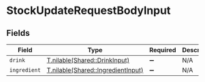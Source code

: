 # StockUpdateRequestBodyInput


## Fields

| Field                                                                        | Type                                                                         | Required                                                                     | Description                                                                  |
| ---------------------------------------------------------------------------- | ---------------------------------------------------------------------------- | ---------------------------------------------------------------------------- | ---------------------------------------------------------------------------- |
| `drink`                                                                      | [T.nilable(Shared::DrinkInput)](../../models/shared/drinkinput.md)           | :heavy_minus_sign:                                                           | N/A                                                                          |
| `ingredient`                                                                 | [T.nilable(Shared::IngredientInput)](../../models/shared/ingredientinput.md) | :heavy_minus_sign:                                                           | N/A                                                                          |